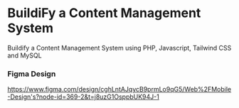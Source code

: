 # BuildiFy a Content Management System
Buildify a Content Management System using PHP, Javascript, Tailwind CSS and MySQL

### Figma Design 
https://www.figma.com/design/cghLntAJqycB9prmLo9qG5/Web%2FMobile-Design's?node-id=369-2&t=j8uzG1OsppbUK94J-1
